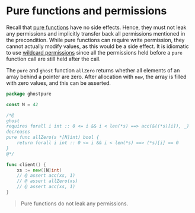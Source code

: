 # Pure functions and permissions

Recall that [pure functions](../01/pure.md) have no side effects.
Hence, they must not leak any permissions and implicitly transfer back all permissions mentioned in the precondition.
While pure functions can require write permission, they cannot actually modify values, as this would be a side effect.
It is idiomatic to use [wildcard permissions](wildcard-permission.md) since all the permissions held before a `pure` function call are still held after the call.
<!-- TODO maybe mention that it even an error to have them in the postcondition -->

The `pure` and `ghost` function `allZero` returns whether all elements of an array behind a pointer are zero.
After allocation with `new`, the array is filled with zero values, and this can be asserted.

``` go
package ghostpure

const N = 42

/*@
ghost
requires forall i int :: 0 <= i && i < len(*s) ==> acc(&((*s)[i]), _)
decreases
pure func allZero(s *[N]int) bool {
    return forall i int :: 0 <= i && i < len(*s) ==> (*s)[i] == 0
}
@*/

func client() {
    xs := new([N]int)
    // @ assert acc(xs, 1)
    // @ assert allZero(xs)
    // @ assert acc(xs, 1)
}
```


> Pure functions do not leak any permissions.

<!-- Currently, we have to manually dereference the array pointer before indexing.
TODO simplify after [#805](https://github.com/viperproject/gobra/issues/805)) -->
